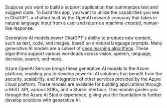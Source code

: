 Suppose you want to build a support application that summarizes text and suggest code. To build this app, you want to utilize the capabilities you see in ChatGPT, a chatbot built by the OpenAI research company that takes in natural language input from a user and returns a machine-created, human-like response. 

Generative AI models power ChatGPT's ability to produce new content, such as text, code, and images, based on a natural language prompts. Many generative AI models are a subset of [deep learning algorithms](/dotnet/machine-learning/deep-learning-overview?azure-portal=true). These algorithms support various workloads across vision, speech, language, decision, search, and more.

Azure OpenAI Service brings these generative AI models to the Azure platform, enabling you to develop powerful AI solutions that benefit from the security, scalability, and integration of other services provided by the Azure cloud platform. These models are available for building applications through a REST API, various SDKs, and a Studio interface. This module guides you through the Azure AI Studio experience, giving you the foundation to further develop solutions with generative AI.
